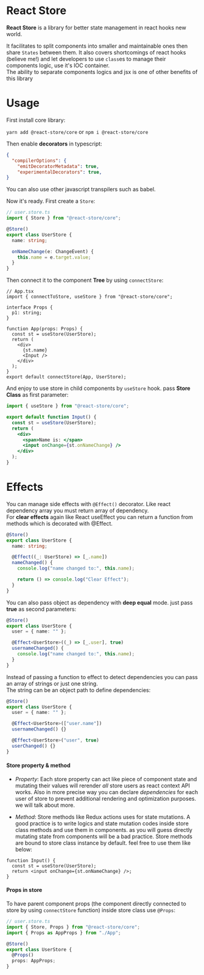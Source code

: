 # React Store

**React Store** is a library for better state management in react hooks new world.

It facilitates to split components into smaller and maintainable ones then share `States` between them.
It also covers shortcomings of react hooks (believe me!) and let developers to use `class`es to manage their components logic, use it's IOC container.
<br>The ability to separate components logics and jsx is one of other benefits of this library

# Usage

First install core library:

`yarn add @react-store/core` or `npm i @react-store/core`

Then enable **decorators** in typescript:

```json
{
  "compilerOptions": {
    "emitDecoratorMetadata": true,
    "experimentalDecorators": true,
}
```

You can also use other javascript transpilers such as babel.

Now it's ready. First create a `Store`:

```ts
// user.store.ts
import { Store } from "@react-store/core";

@Store()
export class UserStore {
  name: string;

  onNameChange(e: ChangeEvent) {
    this.name = e.target.value;
  }
}
```

Then connect it to the component **Tree** by using `connectStore`:

```tsx
// App.tsx
import { connectToStore, useStore } from "@react-store/core";

interface Props {
  p1: string;
}

function App(props: Props) {
  const st = useStore(UserStore);
  return (
    <div>
      {st.name}
      <Input />
    </div>
  );
}
export default connectStore(App, UserStore);
```

And enjoy to use store in child components by `useStore` hook. pass **Store Class** as first parameter:

```jsx
import { useStore } from "@react-store/core";

export default function Input() {
  const st = useStore(UserStore);
  return (
    <div>
      <span>Name is: </span>
      <input onChange={st.onNameChange} />
    </div>
  );
}
```

# Effects

You can manage side effects with `@Effect()` decorator. Like react dependency array you must return array of dependency.
<br>For **clear effects** again like React useEffect you can return a function from methods which is decorated with @Effect.

```ts
@Store()
export class UserStore {
  name: string;

  @Effect((_: UserStore) => [_.name])
  nameChanged() {
    console.log("name changed to:", this.name);

    return () => console.log("Clear Effect");
  }
}
```

You can also pass object as dependency with **deep equal** mode. just pass **true** as second parameters:

```ts
@Store()
export class UserStore {
  user = { name: "" };

  @Effect<UserStore>((_) => [_.user], true)
  usernameChanged() {
    console.log("name changed to:", this.name);
  }
}
```

Instead of passing a function to effect to detect dependencies you can pass an array of strings or just one string.<br>
The string can be an object path to define dependencies:

```ts
@Store()
export class UserStore {
  user = { name: "" };

  @Effect<UserStore>(["user.name"])
  usernameChanged() {}

  @Effect<UserStore>("user", true)
  userChanged() {}
}
```

#### Store property & method

- _Property_: Each store property can act like piece of component state and mutating their values will rerender _all_ store users as react context API works. Also in more precise way you can declare _dependencies_ for each user of store to prevent additional rendering and optimization purposes. we will talk about more.

- _Method_: Store methods like Redux actions uses for state mutations. A good practice is to write logics and state mutation codes inside store class methods and use them in components. as you will guess directly mutating state from components will be a bad practice.
  Store methods are bound to store class instance by default. feel free to use them like below:

```tsx
function Input() {
  const st = useStore(UserStore);
  return <input onChange={st.onNameChange} />;
}
```

#### Props in store

To have parent component props (the component directly connected to store by using `connectStore` function) inside store class use `@Props`:

```ts
// user.store.ts
import { Store, Props } from "@react-store/core";
import { Props as AppProps } from "./App";

@Store()
export class UserStore {
  @Props()
  props: AppProps;
}
```
